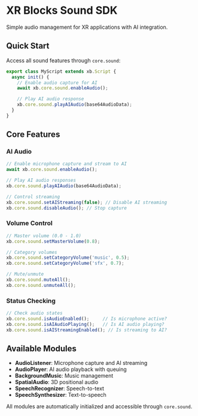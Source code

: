 # XR Blocks Sound SDK

Simple audio management for XR applications with AI integration.

## Quick Start

Access all sound features through `core.sound`:

```javascript
export class MyScript extends xb.Script {
  async init() {
    // Enable audio capture for AI
    await xb.core.sound.enableAudio();

    // Play AI audio response
    xb.core.sound.playAIAudio(base64AudioData);
  }
}
```

## Core Features

### AI Audio
```javascript
// Enable microphone capture and stream to AI
await xb.core.sound.enableAudio();

// Play AI audio responses
xb.core.sound.playAIAudio(base64AudioData);

// Control streaming
xb.core.sound.setAIStreaming(false); // Disable AI streaming
xb.core.sound.disableAudio(); // Stop capture
```

### Volume Control
```javascript
// Master volume (0.0 - 1.0)
xb.core.sound.setMasterVolume(0.8);

// Category volumes
xb.core.sound.setCategoryVolume('music', 0.5);
xb.core.sound.setCategoryVolume('sfx', 0.7);

// Mute/unmute
xb.core.sound.muteAll();
xb.core.sound.unmuteAll();
```

### Status Checking
```javascript
// Check audio states
xb.core.sound.isAudioEnabled();     // Is microphone active?
xb.core.sound.isAIAudioPlaying();   // Is AI audio playing?
xb.core.sound.isAIStreamingEnabled(); // Is streaming to AI?
```

## Available Modules

- **AudioListener**: Microphone capture and AI streaming
- **AudioPlayer**: AI audio playback with queuing
- **BackgroundMusic**: Music management
- **SpatialAudio**: 3D positional audio
- **SpeechRecognizer**: Speech-to-text
- **SpeechSynthesizer**: Text-to-speech

All modules are automatically initialized and accessible through `core.sound`.
